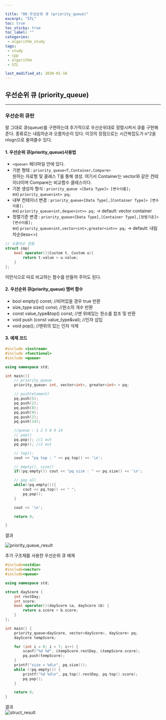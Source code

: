 ```yaml
---

title: "00_우선순위 큐 (priority_queue)"  
excerpt: "STL"  
toc: true  
toc_sticky: true  
toc_label: ""  
categories:  
 - algorithm_study  
tags:  
 - study
 - cpp
 - algorithm
 - STL

last_modified_at: 2020-01-10
---
```


## 우선순위 큐 (priority_queue)

- - -

### 우선순위 큐란  

말 그대로 큐(queue)를 구현하는데 추가적으로 우선순위대로 정렬시켜서 큐를 구현해준다. 종류로는 내림차순과 오름차순이 있다. 이것의 장점으로는 시간복잡도가 n^2을 nlogn으로 줄여줄수 있다.  

#### 1. 우선순위 큐(priority_queue)사용법  

- `<queue>` 헤더파일 안에 있다.  
- 기본 형태 : `priority_queue<T,Container,Compare>`  
원하는 자료형 및 클래스 T를 통해 생성. 여기서 Container는 vector와 같은 컨테이너이며 Compare는 비교함수 클래스이다.  
- 기본 생성자 형식 : `priority_queue <[Data Type]> [변수이름];`  
ex) `priority_queue<int> pq;`  
- 내부 컨테이너 변경 : `priority_queue<[Data Type],[Container Type]> [변수이름];`  
ex) `priority_queue<int,deque<int>> pq;` -> default: vector container  
- 정렬기준 변경 : `priority_queue<[Data Type],[Container Type],[정렬기준]> [변수이름];`  
ex) `priority_queue<int,vector<int>,greater<int>> pq;` -> default: 내림차순(less<>)  

```cpp
// 오름차순 정렬
struct cmp{
    bool operator()(Custom t, Custom u){
        return t.value > u.value;
    }
};
```

이런식으로 따로 비교하는 함수를 만들어 주어도 된다.  

#### 2. 우선순위 큐(priority_queue) 멤버 함수  

- bool empty() const;  //비어있을 경우 true 반환  
- size_type size() const; //원소의 개수 반환
- const value_type&top() const; //맨 위에있는 원소를 참조 및 반환
- void push (const value_type&val); //인자 삽입
- void pop(); //맨위의 있는 인자 삭제  

#### 3. 예제 코드  

```cpp
#include <iostream>
#include <functional>
#include <queue>

using namespace std;

int main(){
	// priority_queue
	priority_queue< int, vector<int>, greater<int> > pq;

	// push(element)
	pq.push(5);
	pq.push(2);
	pq.push(8);
	pq.push(9);
	pq.push(1);
	pq.push(14);

    //queue : 1 2 5 8 9 14
	// pop()
	pq.pop(); //1 out
	pq.pop(); //2 out

	// top();
	cout << "pq top : " << pq.top() << '\n';

	// empty(), size()
	if(!pq.empty()) cout << "pq size : " << pq.size() << '\n';

	// pop all
	while(!pq.empty()){
		cout << pq.top() << " ";
		pq.pop();
	}

	cout << '\n';

	return 0;

}
```  

결과  

![priority_queue_result](https://user-images.githubusercontent.com/42687768/72158533-cdc1e400-33fd-11ea-8579-8a4e89224b5e.JPG)  

추가 구조체를 사용한 우선순위 큐 예제

```cpp
#include<cstdio>
#include<vector>
#include<queue>

using namespace std;

struct dayScore {
	int restDay;
	int score;
	bool operator()(dayScore &a, dayScore &b) {
		return a.score < b.score;
	}
};

int main() {
	priority_queue<dayScore, vector<dayScore>, dayScore> pq;
	dayScore tempScore;

	for (int i = 0; i < 7; i++) {
		scanf("%d %d", &tempScore.restDay, &tempScore.score);
		pq.push(tempScore);
	}
	printf("size = %d\n", pq.size());
	while (!pq.empty()) {
		printf("%d %d\n", pq.top().restDay, pq.top().score);
		pq.pop();
	}

	return 0;
}


```

결과  
![struct_result](https://user-images.githubusercontent.com/42687768/76700778-3b400880-66fe-11ea-8c7d-54d3cc004cc7.JPG)

